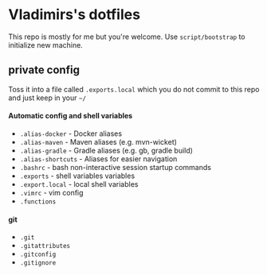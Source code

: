 # Vladimirs's dotfiles

This repo is mostly for me but you're welcome.
Use `script/bootstrap` to initialize new machine.

## private config
Toss it into a file called `.exports.local` 
which you do not commit to this repo and just keep in your `~/`

####  Automatic config and shell variables
* `.alias-docker` - Docker aliases
* `.alias-maven` - Maven aliases (e.g. mvn-wicket)
* `.alias-gradle` - Gradle aliases (e.g. gb, gradle build)
* `.alias-shortcuts` - Aliases for easier navigation
* `.bashrc` - bash non-interactive session startup commands 
* `.exports` - shell variables variables
* `.export.local` - local shell variables 
* `.vimrc` - vim config
* `.functions`

#### git
* `.git`
* `.gitattributes`
* `.gitconfig`
* `.gitignore`


